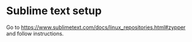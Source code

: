 # Sublime text setup

Go to https://www.sublimetext.com/docs/linux_repositories.html#zypper and follow instructions.
